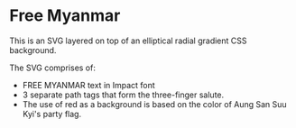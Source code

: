 # Free Myanmar 
This is an SVG layered on top of an elliptical radial gradient CSS background.

The SVG comprises of:
- FREE MYANMAR text in Impact font
- 3 separate path tags that form the three-finger salute.
- The use of red as a background is based on the color of Aung San Suu Kyi's party flag.

